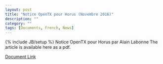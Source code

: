 ```yaml
---
layout: post
title: "Notice OpenTX pour Horus (Novembre 2016)"
description: ""
category: ""
tags: [Documents, French, News]
---
```

{% include JB/setup %}
Notice OpenTX pour Horus par Alain Labonne
The article is available here as a pdf.  

[Document Link](https://goo.gl/G8a8NK)
